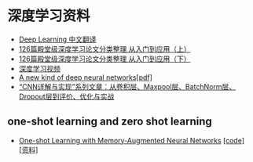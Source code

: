 # 深度学习资料

- [Deep Learning 中文翻译](https://github.com/exacity/deeplearningbook-chinese)
- [126篇殿堂级深度学习论文分类整理 从入门到应用（上）](https://zhuanlan.zhihu.com/p/25549497)
- [126篇殿堂级深度学习论文分类整理 从入门到应用（下）](https://zhuanlan.zhihu.com/p/25549585)
- [深度学习视频](http://space.bilibili.com/23852932/#!/channel/index)
- [A new kind of deep neural networks[pdf]](https://pan.baidu.com/s/1slxyOK9)
- [“CNN详解与实现”系列文章：从卷积层、Maxpool层、BatchNorm层、Dropout层到评价、优化与实战](https://deepnotes.io/implementing-cnn)

## one-shot learning and zero shot learning
- [One-shot Learning with Memory-Augmented Neural Networks](https://arxiv.org/abs/1605.06065) [[code]](https://github.com/llSourcell/How-to-Learn-from-Little-Data)
[[资料]](https://www.zhihu.com/question/50996014)
